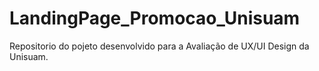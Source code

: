 # LandingPage_Promocao_Unisuam
Repositorio do pojeto desenvolvido para a Avaliação de UX/UI Design da Unisuam.
